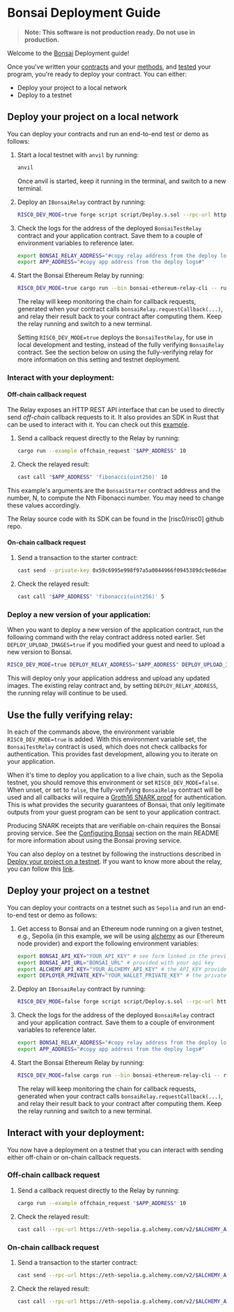 # Bonsai Deployment Guide
> **Note: This software is not production ready. Do not use in production.**

Welcome to the [Bonsai] Deployment guide! 

Once you've written your [contracts] and your [methods], and [tested] your program, you're ready to deploy your contract. You can either:
- Deploy your project to a local network
- Deploy to a testnet

## Deploy your project on a local network

You can deploy your contracts and run an end-to-end test or demo as follows:

1. Start a local testnet with `anvil` by running:

    ```bash
    anvil
    ```

    Once anvil is started, keep it running in the terminal, and switch to a new terminal.

2. Deploy an `IBonsaiRelay` contract by running:

    ```bash
    RISC0_DEV_MODE=true forge script script/Deploy.s.sol --rpc-url http://localhost:8545 --broadcast
    ```

3. Check the logs for the address of the deployed `BonsaiTestRelay` contract and your application contract.
   Save them to a couple of environment variables to reference later.

    ```bash
    export BONSAI_RELAY_ADDRESS="#copy relay address from the deploy logs#"
    export APP_ADDRESS="#copy app address from the deploy logs#"
    ```

4. Start the Bonsai Ethereum Relay by running:

    ```bash
    RISC0_DEV_MODE=true cargo run --bin bonsai-ethereum-relay-cli -- run --relay-address "$BONSAI_RELAY_ADDRESS"
    ```

    The relay will keep monitoring the chain for callback requests, generated when your contract calls `bonsaiRelay.requestCallback(...)`, and relay their result back to your contract after computing them.
    Keep the relay running and switch to a new terminal.

    Setting `RISC0_DEV_MODE=true` deploys the `BonsaiTestRelay`, for use in local development and testing, instead of the fully verifying `BonsaiRelay` contract.
    See the section below on using the fully-verifying relay for more information on this setting and testnet deployment.

### Interact with your deployment:

#### Off-chain callback request

The Relay exposes an HTTP REST API interface that can be used to directly send *off-chain* callback requests to it.
It also provides an SDK in Rust that can be used to interact with it. You can check out this [example](relay/examples/offchain_request.rs).

1. Send a callback request directly to the Relay by running:

    ```bash
    cargo run --example offchain_request "$APP_ADDRESS" 10
    ```

2. Check the relayed result:

    ```bash
    cast call "$APP_ADDRESS" 'fibonacci(uint256)' 10
    ```

This example's arguments are the `BonsaiStarter` contract address and the number, N, to compute the Nth Fibonacci number.
You may need to change these values accordingly.

The Relay source code with its SDK can be found in the [risc0/risc0] github repo.

#### On-chain callback request

1. Send a transaction to the starter contract:

    ```bash
    cast send --private-key 0x59c6995e998f97a5a0044966f0945389dc9e86dae88c7a8412f4603b6b78690d --gas-limit 100000 "$APP_ADDRESS" 'calculateFibonacci(uint256)' 5
    ```

2. Check the relayed result:

    ```bash
    cast call "$APP_ADDRESS" 'fibonacci(uint256)' 5
    ```

### Deploy a new version of your application:

When you want to deploy a new version of the application contract, run the following command with the relay contract address noted earlier.
Set `DEPLOY_UPLOAD_IMAGES=true` if you modified your guest and need to upload a new version to Bonsai.

```bash
RISC0_DEV_MODE=true DEPLOY_RELAY_ADDRESS="$APP_ADDRESS" DEPLOY_UPLOAD_IMAGES=true forge script script/Deploy.s.sol --rpc-url http://localhost:8545 --broadcast
```

This will deploy only your application address and upload any updated images.
The existing relay contract and, by setting `DEPLOY_RELAY_ADDRESS`, the running relay will continue to be used.

## Use the fully verifying relay:

In each of the commands above, the environment variable `RISC0_DEV_MODE=true` is added.
With this environment variable set, the `BonsaiTestRelay` contract is used, which does not check callbacks for authentication.
This provides fast development, allowing you to iterate on your application.

When it's time to deploy you application to a live chain, such as the Sepolia testnet, you should remove this environment or set `RISC0_DEV_MODE=false`.
When unset, or set to `false`, the fully-verifying `BonsaiRelay` contract will be used and all callbacks will require a [Groth16 SNARK proof] for authentication.
This is what provides the security guarantees of Bonsai, that only legitimate outputs from your guest program can be sent to your application contract.

Producing SNARK receipts that are verifiable on-chain requires the Bonsai proving service.
See the [Configuring Bonsai](/README.md#configuring-bonsai) section on the main README for more information about using the Bonsai proving service.

You can also deploy on a testnet by following the instructions described in [Deploy your project on a testnet](#deploy-your-project-on-a-testnet).
If you want to know more about the relay, you can follow this [link](https://github.com/risc0/risc0/tree/main/bonsai/ethereum-relay).

## Deploy your project on a testnet

You can deploy your contracts on a testnet such as `Sepolia` and run an end-to-end test or demo as follows:

1. Get access to Bonsai and an Ethereum node running on a given testnet, e.g., Sepolia (in this example, we will be using [alchemy](https://www.alchemy.com/) as our Ethereum node provider) and export the following environment variables:

    ```bash
    export BONSAI_API_KEY="YOUR_API_KEY" # see form linked in the previous section
    export BONSAI_API_URL="BONSAI_URL" # provided with your api key
    export ALCHEMY_API_KEY="YOUR_ALCHEMY_API_KEY" # the API_KEY provided with an alchemy account
    export DEPLOYER_PRIVATE_KEY="YOUR_WALLET_PRIVATE_KEY" # the private key of your Ethereum testnet wallet e.g., Sepolia
    ```

2.  Deploy an `IBonsaiRelay` contract by running:

    ```bash
    RISC0_DEV_MODE=false forge script script/Deploy.s.sol --rpc-url https://eth-sepolia.g.alchemy.com/v2/$ALCHEMY_API_KEY --broadcast
    ```

3. Check the logs for the address of the deployed `BonsaiRelay` contract and your application contract.
   Save them to a couple of environment variables to reference later.

    ```bash
    export BONSAI_RELAY_ADDRESS="#copy relay address from the deploy logs#"
    export APP_ADDRESS="#copy app address from the deploy logs#"
    ```

4. Start the Bonsai Ethereum Relay by running:

    ```bash
    RISC0_DEV_MODE=false cargo run --bin bonsai-ethereum-relay-cli -- run --relay-address "$BONSAI_RELAY_ADDRESS" --eth-node wss://eth-sepolia.g.alchemy.com/v2/$ALCHEMY_API_KEY --eth-chain-id 11155111 --private-key "$DEPLOYER_PRIVATE_KEY"
    ```

    The relay will keep monitoring the chain for callback requests, generated when your contract calls `bonsaiRelay.requestCallback(...)`, and relay their result back to your contract after computing them.
    Keep the relay running and switch to a new terminal.

## Interact with your deployment:

You now have a deployment on a testnet that you can interact with sending either off-chain or on-chain callback requests.

### Off-chain callback request

1. Send a callback request directly to the Relay by running:

    ```bash
    cargo run --example offchain_request "$APP_ADDRESS" 10
    ```

2. Check the relayed result:

    ```bash
    cast call --rpc-url https://eth-sepolia.g.alchemy.com/v2/$ALCHEMY_API_KEY "$APP_ADDRESS" 'fibonacci(uint256)' 10
    ```

### On-chain callback request

1. Send a transaction to the starter contract:

    ```bash
    cast send --rpc-url https://eth-sepolia.g.alchemy.com/v2/$ALCHEMY_API_KEY --private-key "$DEPLOYER_PRIVATE_KEY" --gas-limit 100000 "$APP_ADDRESS" 'calculateFibonacci(uint256)' 5
    ```

2. Check the relayed result:

    ```bash
    cast call --rpc-url https://eth-sepolia.g.alchemy.com/v2/$ALCHEMY_API_KEY "$APP_ADDRESS" 'fibonacci(uint256)' 5
    ```

[Bonsai]: https://risczero.com/bonsai
[contracts]: https://github.com/risc0/bonsai-foundry-template/tree/main/contracts
[methods]: https://github.com/risc0/bonsai-foundry-template/tree/main/methods
[tested]: https://github.com/risc0/bonsai-foundry-template/tree/main#test-your-project
[Groth16 SNARK proof]: https://www.risczero.com/news/on-chain-verification
